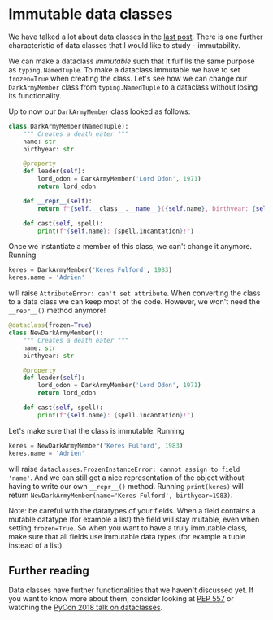 # Immutable data classes

We have talked a lot about data classes in the [last post](http://alpopkes.com/posts/2018/08/coding-challenge-day-16-to-18/). There is one further characteristic of data classes that I would like to study - immutability.   
    
We can make a dataclass *immutable* such that it fulfills the same purpose as ```typing.NamedTuple```. To make a dataclass immutable we have to set ```frozen=True``` when creating the class. Let's see how we can change our ```DarkArmyMember``` class from ```typing.NamedTuple``` to a dataclass without losing its functionality.   
   
Up to now our ```DarkArmyMember``` class looked as follows:

```python
class DarkArmyMember(NamedTuple):
    """ Creates a death eater """
    name: str
    birthyear: str

    @property
    def leader(self):
        lord_odon = DarkArmyMember('Lord Odon', 1971)
        return lord_odon

    def __repr__(self):
        return f"{self.__class__.__name__}({self.name}, birthyear: {self.birthyear})"

    def cast(self, spell):
        print(f"{self.name}: {spell.incantation}!")
```

Once we instantiate a member of this class, we can't change it anymore. Running

```python
keres = DarkArmyMember('Keres Fulford', 1983)
keres.name = 'Adrien'
```

will raise ```AttributeError: can't set attribute```. When converting the class to a data class we can keep most of the code. However, we won't need the ```__repr__()``` method anymore!

```python
@dataclass(frozen=True)
class NewDarkArmyMember():
    """ Creates a death eater """
    name: str
    birthyear: str

    @property
    def leader(self):
        lord_odon = DarkArmyMember('Lord Odon', 1971)
        return lord_odon

    def cast(self, spell):
        print(f"{self.name}: {spell.incantation}!")
```

Let's make sure that the class is immutable. Running 

```python
keres = NewDarkArmyMember('Keres Fulford', 1983)
keres.name = 'Adrien'
```

will raise ```dataclasses.FrozenInstanceError: cannot assign to field 'name'```. And we can still get a nice representation of the object without having to write our own ```__repr__()``` method. Running ```print(keres)``` will return ```NewDarkArmyMember(name='Keres Fulford', birthyear=1983)```.  
   
Note: be careful with the datatypes of your fields. When a field contains a mutable datatype (for example a list) the field will stay mutable, even when setting ```frozen=True```. So when you want to have a truly immutable class, make sure that all fields use immutable data types (for example a tuple instead of a list). 


## Further reading

Data classes have further functionalities that we haven't discussed yet. If you want to know more about them, consider looking at [PEP 557](https://www.python.org/dev/peps/pep-0557/) or watching the [PyCon 2018 talk on dataclasses](https://www.youtube.com/watch?v=T-TwcmT6Rcw).

